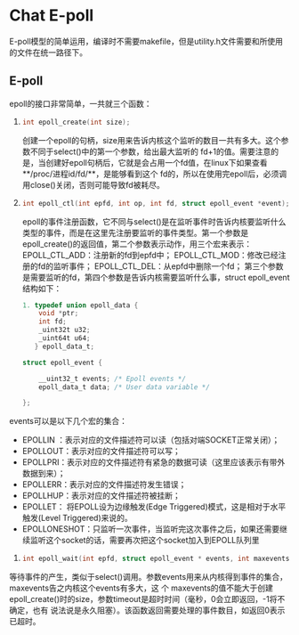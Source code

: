# Chat E-poll
E-poll模型的简单运用，编译时不需要makefile，但是utility.h文件需要和所使用的文件在统一路径下。



## E-poll

 epoll的接口非常简单，一共就三个函数：
1. ```c
   int epoll_create(int size);
   ```

   创建一个epoll的句柄，size用来告诉内核这个监听的数目一共有多大。这个参数不同于select()中的第一个参数，给出最大监听的 fd+1的值。需要注意的是，当创建好epoll句柄后，它就是会占用一个fd值，在linux下如果查看**/proc/进程id/fd/**，是能够看到这个 fd的，所以在使用完epoll后，必须调用close()关闭，否则可能导致fd被耗尽。

2. ```c
   int epoll_ctl(int epfd, int op, int fd, struct epoll_event *event);
   ```

   epoll的事件注册函数，它不同与select()是在监听事件时告诉内核要监听什么类型的事件，而是在这里先注册要监听的事件类型。第一个参数是epoll_create()的返回值，第二个参数表示动作，用三个宏来表示：
   EPOLL_CTL_ADD：注册新的fd到epfd中；
   EPOLL_CTL_MOD：修改已经注册的fd的监听事件；
   EPOLL_CTL_DEL：从epfd中删除一个fd；
   第三个参数是需要监听的fd，第四个参数是告诉内核需要监听什么事，struct epoll_event结构如下：
   ​

   ```c
   1. typedef union epoll_data {
       void *ptr;
       int fd;
       _uint32t u32;
       _uint64t u64;
      } epoll_data_t;

   struct epoll_event {

       __uint32_t events; /* Epoll events */
       epoll_data_t data; /* User data variable */

   };

   ```

events可以是以下几个宏的集合：

* EPOLLIN ：表示对应的文件描述符可以读（包括对端SOCKET正常关闭）；
* EPOLLOUT：表示对应的文件描述符可以写；
* EPOLLPRI：表示对应的文件描述符有紧急的数据可读（这里应该表示有带外数据到来）；
* EPOLLERR：表示对应的文件描述符发生错误；
* EPOLLHUP：表示对应的文件描述符被挂断；
* EPOLLET： 将EPOLL设为边缘触发(Edge Triggered)模式，这是相对于水平触发(Level Triggered)来说的。
* EPOLLONESHOT：只监听一次事件，当监听完这次事件之后，如果还需要继续监听这个socket的话，需要再次把这个socket加入到EPOLL队列里



1. ```c
   int epoll_wait(int epfd, struct epoll_event * events, int maxevents, int timeout);
   ```

等待事件的产生，类似于select()调用。参数events用来从内核得到事件的集合，maxevents告之内核这个events有多大，这 个 maxevents的值不能大于创建epoll_create()时的size，参数timeout是超时时间（毫秒，0会立即返回，-1将不确定，也有 说法说是永久阻塞）。该函数返回需要处理的事件数目，如返回0表示已超时。







